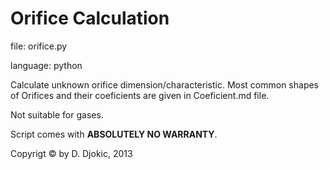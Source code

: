Orifice Calculation
======================


file: orifice.py</p>
language: python</p>

Calculate unknown orifice dimension/characteristic. Most common shapes of Orifices and their coeficients are given in Coeficient.md file.</p>
Not suitable for gases.</p>
Script comes with **ABSOLUTELY NO WARRANTY**.</p>

Copyrigt © by D. Djokic, 2013
